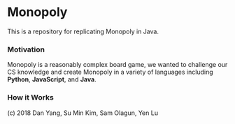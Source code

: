 # Monopoly

This is a repository for replicating Monopoly in Java.

### Motivation

Monopoly is a reasonably complex board game, we wanted to challenge our CS knowledge and create Monopoly in a variety of languages including **Python**, **JavaScript**, and **Java**.

### How it Works

(c) 2018 Dan Yang, Su Min Kim, Sam Olagun, Yen Lu
